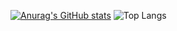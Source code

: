 [![Anurag's GitHub stats](https://github-readme-stats.vercel.app/api?username=brunonivinicius)](https://github.com/anuraghazra/github-readme-stats)
![Top Langs](https://github-readme-stats.vercel.app/api/top-langs/?username=brunonivinicius&size_weight=0.5&count_weight=0.5)
